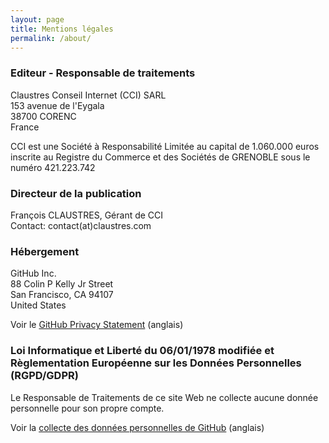 ```yaml
---
layout: page
title: Mentions légales
permalink: /about/
---
```

### Editeur - Responsable de traitements

Claustres Conseil Internet (CCI) SARL  
153 avenue de l'Eygala  
38700 CORENC  
France

CCI est une Société à Responsabilité Limitée au capital de 1.060.000 euros inscrite au Registre du Commerce et des Sociétés de GRENOBLE sous le numéro 421.223.742

### Directeur de la publication

François CLAUSTRES, Gérant de CCI  
Contact: contact(at)claustres.com

### Hébergement

GitHub Inc.  
88 Colin P Kelly Jr Street  
San Francisco, CA 94107  
United States

Voir le [GitHub Privacy Statement](https://help.github.com/en/github/site-policy/github-privacy-statement) (anglais)

### Loi Informatique et Liberté du 06/01/1978 modifiée et Règlementation Européenne sur les Données Personnelles (RGPD/GDPR)

Le Responsable de Traitements de ce site Web ne collecte aucune donnée personnelle pour son propre compte.

Voir la [collecte des données personnelles de GitHub](https://help.github.com/en/github/site-policy/github-privacy-statement#what-information-github-collects) (anglais)
